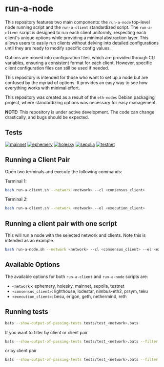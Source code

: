 # run-a-node

This repository features two main components: the `run-a-node` top-level node running script and the `run-a-client` standardized script. The `run-a-client` script is designed to run each client uniformly, respecting each client's unique options while providing a minimal abstraction layer. This allows users to easily run clients without delving into detailed configurations until they are ready to modify specific config values.

Options are moved into configuration files, which are provided through CLI variables, ensuring a consistent format for each client. However, specific client configuration files can still be used if needed.

This repository is intended for those who want to set up a node but are confused by the myriad of options. It provides an easy way to see how everything works with minimal effort.

This repository was created as a result of the `eth-nodes` Debian packaging project, where standardizing options was necessary for easy management.

**NOTE:** This repository is under active development. The code can change drastically, and bugs should be expected.

## Tests 

[![mainnet](https://github.com/eth-pkg/run-a-node/actions/workflows/mainnet_tests.yml/badge.svg)](https://github.com/eth-pkg/run-a-node/actions/workflows/mainnet_tests.yml)
[![ephemery](https://github.com/eth-pkg/run-a-node/actions/workflows/ephemery_tests.yml/badge.svg)](https://github.com/eth-pkg/run-a-node/actions/workflows/ephemery_tests.yml)
[![holesky](https://github.com/eth-pkg/run-a-node/actions/workflows/holesky_tests.yml/badge.svg)](https://github.com/eth-pkg/run-a-node/actions/workflows/holesky_tests.yml)
[![sepolia](https://github.com/eth-pkg/run-a-node/actions/workflows/sepolia_tests.yml/badge.svg)](https://github.com/eth-pkg/run-a-node/actions/workflows/sepolia_tests.yml)
[![testnet](https://github.com/eth-pkg/run-a-node/actions/workflows/testnet_tests.yml/badge.svg)](https://github.com/eth-pkg/run-a-node/actions/workflows/testnet_tests.yml)

## Running a Client Pair

Open two terminals and execute the following commands:

Terminal 1:
```bash 
bash run-a-client.sh --network <network> --cl <consensus_client>
```

Terminal 2:
```bash
bash run-a-client.sh --network <network> --el <execution_client>
```

## Running a client pair with one script

This will run a node with the selected network and clients. Note this is intended as an example.

```bash
bash run-a-node.sh --network <network> --cl <consensus_client> --el <execution_client>
```

## Available Options

The available options for both `run-a-client` and `run-a-node` scripts are:

- `<network>`: ephemery, holesky, mainnet, sepolia, testnet
- `<consensus_client>`: lighthouse, lodestar, nimbus-eth2, prsym, teku
- `<execution_client>`: besu, erigon, geth, nethermind, reth


## Running tests 


```bash
bats --show-output-of-passing-tests tests/test_<network>.bats
```

If you want to filter by client or client pair 

```bash
bats --show-output-of-passing-tests tests/test_<network>.bats --filter <client>
```

or by client pair 

```bash
bats --show-output-of-passing-tests tests/test_<network>.bats --filter <execution_client>-<consensus_client>
```